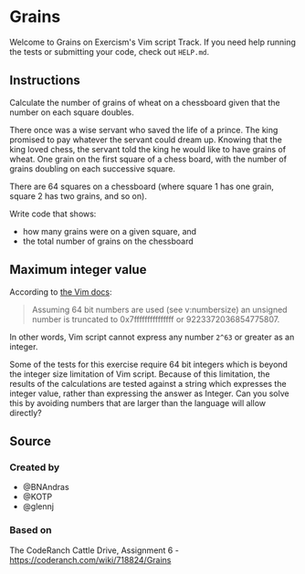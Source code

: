 # Grains

Welcome to Grains on Exercism's Vim script Track.
If you need help running the tests or submitting your code, check out `HELP.md`.

## Instructions

Calculate the number of grains of wheat on a chessboard given that the number on each square doubles.

There once was a wise servant who saved the life of a prince.
The king promised to pay whatever the servant could dream up.
Knowing that the king loved chess, the servant told the king he would like to have grains of wheat.
One grain on the first square of a chess board, with the number of grains doubling on each successive square.

There are 64 squares on a chessboard (where square 1 has one grain, square 2 has two grains, and so on).

Write code that shows:

- how many grains were on a given square, and
- the total number of grains on the chessboard

## Maximum integer value

According to [the Vim docs][number]:

> Assuming 64 bit numbers are used (see v:numbersize) an unsigned number is truncated to 0x7fffffffffffffff or 9223372036854775807.

In other words, Vim script cannot express any number `2^63` or greater as an integer.

Some of the tests for this exercise require 64 bit integers which is beyond the integer size limitation of Vim script.
Because of this limitation, the results of the calculations are tested against a string which expresses the integer value, rather than expressing the answer as Integer.
Can you solve this by avoiding numbers that are larger than the language will allow directly?

[number]: https://vimhelp.org/eval.txt.html#expr-number

## Source

### Created by

- @BNAndras
- @KOTP
- @glennj

### Based on

The CodeRanch Cattle Drive, Assignment 6 - https://coderanch.com/wiki/718824/Grains